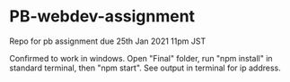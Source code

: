# PB-webdev-assignment
Repo for pb assignment due 25th Jan 2021 11pm JST

Confirmed to work in windows.
Open "Final" folder, run "npm install" in standard terminal, then "npm start". See output in terminal for ip address.
